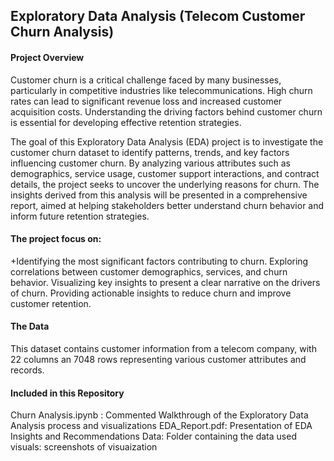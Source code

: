 ## Exploratory Data Analysis (Telecom Customer Churn Analysis)

#### Project Overview

Customer churn is a critical challenge faced by many businesses, particularly in competitive industries like telecommunications. High churn rates can lead to significant revenue loss and increased customer acquisition costs. Understanding the driving factors behind customer churn is essential for developing effective retention strategies.

The goal of this Exploratory Data Analysis (EDA) project is to investigate the customer churn dataset to identify patterns, trends, and key factors influencing customer churn. By analyzing various attributes such as demographics, service usage, customer support interactions, and contract details, the project seeks to uncover the underlying reasons for churn. The insights derived from this analysis will be presented in a comprehensive report, aimed at helping stakeholders better understand churn behavior and inform future retention strategies.

#### The project focus on:

+Identifying the most significant factors contributing to churn.
Exploring correlations between customer demographics, services, and churn behavior.
Visualizing key insights to present a clear narrative on the drivers of churn.
Providing actionable insights to reduce churn and improve customer retention.

#### The Data

This dataset contains customer information from a telecom company, with 22 columns an 7048 rows representing various customer attributes and records.

#### Included in this Repository
Churn Analysis.ipynb : Commented Walkthrough of the Exploratory Data Analysis process and visualizations
EDA_Report.pdf: Presentation of EDA Insights and Recommendations
Data: Folder containing the data used
visuals: screenshots of visuaization
